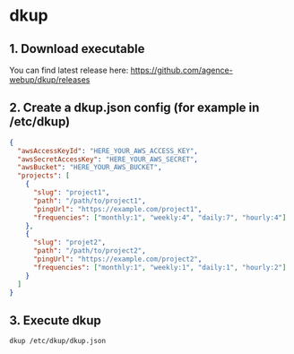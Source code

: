 # dkup

## 1. Download executable 

You can find latest release here: https://github.com/agence-webup/dkup/releases

## 2. Create a dkup.json config (for example in /etc/dkup)

```json
{
  "awsAccessKeyId": "HERE_YOUR_AWS_ACCESS_KEY",
  "awsSecretAccessKey": "HERE_YOUR_AWS_SECRET",
  "awsBucket": "HERE_YOUR_AWS_BUCKET",
  "projects": [
    {
      "slug": "project1",
      "path": "/path/to/project1",
      "pingUrl": "https://example.com/project1",
      "frequencies": ["monthly:1", "weekly:4", "daily:7", "hourly:4"]
    },
    {
      "slug": "projet2",
      "path": "/path/to/project2",
      "pingUrl": "https://example.com/project2",
      "frequencies": ["monthly:1", "weekly:1", "daily:1", "hourly:2"]
    }
  ]
}
```

## 3. Execute dkup

```
dkup /etc/dkup/dkup.json
```
